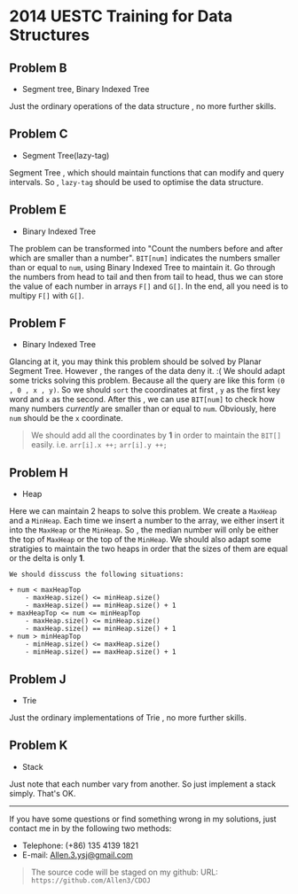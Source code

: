 2014 UESTC Training for Data Structures
=======================================

__Problem B__
--------------
* Segment tree, Binary Indexed Tree

Just the ordinary operations of the data structure , no more further skills.

__Problem C__
--------------
* Segment Tree(lazy-tag)

Segment Tree , which should maintain functions that can modify and query intervals. So , `lazy-tag` should be used to optimise the data structure.

__Problem E__
--------------
* Binary Indexed Tree

The problem can be transformed into "Count the numbers before and after which are smaller than a number". `BIT[num]` indicates the numbers smaller than or equal to `num`, using Binary Indexed Tree to maintain it. Go through the numbers from head to tail and then from tail to head, thus we can store the value of each number in arrays `F[]` and `G[]`. In the end, all you need is to multipy `F[]` with `G[]`.

__Problem F__
--------------
* Binary Indexed Tree

Glancing at it, you may think this problem should be solved by Planar Segment Tree. However , the ranges of the data deny it. :(
We should adapt some tricks solving this problem. Because all the query are like this form `(0 , 0 , x , y)`. So we should `sort` the coordinates at first , `y` as the first key word and `x` as the second. After this , we can use `BIT[num]` to check how many numbers _currently_ are smaller than or equal to `num`. Obviously, here `num` should be the `x` coordinate.

> We should add all the coordinates by __1__ in order to maintain the `BIT[]` easily.
  i.e.
	`arr[i].x ++;`
	`arr[i].y ++;`

__Problem H__
--------------
* Heap

Here we can maintain 2 heaps to solve this problem. We create a `MaxHeap` and a `MinHeap`. Each time we insert a number to the array, we either insert it into the `MaxHeap` or the `MinHeap`. So , the median number will only be either the top of `MaxHeap` or the top of the `MinHeap`. We should also adapt some stratigies to maintain the two heaps in order that the sizes of them are equal or the delta is only __1__.

    We should disscuss the following situations:

    + num < maxHeapTop
        - maxHeap.size() <= minHeap.size()  
        - maxHeap.size() == minHeap.size() + 1
    + maxHeapTop <= num <= minHeapTop
        - maxHeap.size() <= minHeap.size()
        - maxHeap.size() == minHeap.size() + 1
    + num > minHeapTop
        - minHeap.size() <= maxHeap.size()
        - minHeap.size() == maxHeap.size() + 1

__Problem J__
--------------
* Trie

Just the ordinary implementations of Trie , no more further skills.

__Problem K__
--------------
* Stack

Just note that each number vary from another. So just implement a stack simply. That's OK.



------------------------
If you have some questions or find something wrong in my solutions, just contact me in by the following two methods:

* Telephone: (+86) 135 4139 1821
* E-mail: Allen.3.ysj@gmail.com

> The source code will be staged on my github:
URL: `https://github.com/Allen3/CDOJ`
